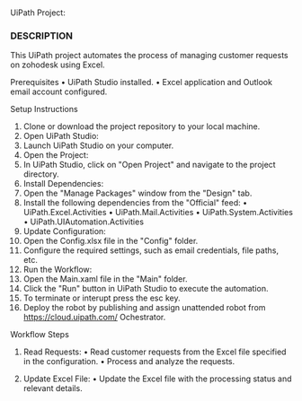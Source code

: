 ###
UiPath Project: 
### DESCRIPTION
This UiPath project automates the process of managing customer requests on zohodesk using Excel.

Prerequisites
•	UiPath Studio installed.
•	Excel application and Outlook email account configured.

Setup Instructions
1.	Clone or download the project repository to your local machine.
2.	Open UiPath Studio:
3.	Launch UiPath Studio on your computer.
4.	Open the Project:
5.	In UiPath Studio, click on "Open Project" and navigate to the project directory.
6.	Install Dependencies:
7.	Open the "Manage Packages" window from the "Design" tab.
8.	Install the following dependencies from the "Official" feed:
•	UiPath.Excel.Activities
•	UiPath.Mail.Activities
•	UiPath.System.Activities
•	UiPath.UIAutomation.Activities
9.	Update Configuration:
10.	Open the Config.xlsx file in the "Config" folder.
11.	Configure the required settings, such as email credentials, file paths, etc.
12.	Run the Workflow:
13.	Open the Main.xaml file in the "Main" folder.
14.	Click the "Run" button in UiPath Studio to execute the automation.
15. To terminate or interupt press the esc key.
16.	Deploy the robot by publishing and assign unattended robot from https://cloud.uipath.com/  Ochestrator.


Workflow Steps
1.	Read Requests:
•	Read customer requests from the Excel file specified in the configuration.
•	Process and analyze the requests.

2.	Update Excel File:
•	Update the Excel file with the processing status and relevant details.

